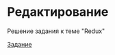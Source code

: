 # Редактирование

Решение задания к теме "Redux"

[Задание](https://github.com/netology-code/ra16-homeworks/tree/master/redux/editing)
